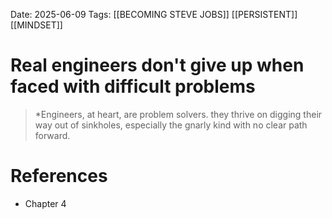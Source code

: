 Date: 2025-06-09
Tags: [[BECOMING STEVE JOBS]] [[PERSISTENT]]  [[MINDSET]]

# Real engineers don't give up when faced with difficult problems

> *Engineers, at heart, are problem solvers. they thrive on digging their way out of sinkholes, especially the gnarly kind with no clear
> path forward.
# References 
- Chapter  4 
